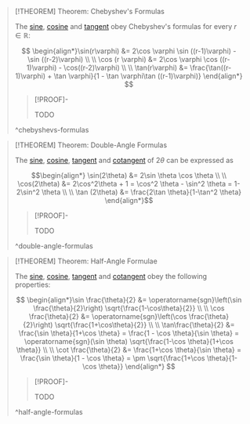 >[!THEOREM] Theorem: Chebyshev's Formulas
>
>The [sine](../Real%20Sine%20Function/Real%20Sine%20Function.md), [cosine](../Real%20Cosine%20Function/Real%20Cosine%20Function.md) and [tangent](../Real%20Tangent%20Function/Real%20Tangent%20Function.md) obey Chebyshev's formulas for every $r \in \mathbb{R}$:
>
>$$
>\begin{align*}\sin(r\varphi) &= 2\cos \varphi \sin ((r-1)\varphi) - \sin ((r-2)\varphi) \\ \\ \cos (r \varphi) &= 2\cos \varphi \cos ((r-1)\varphi) - \cos((r-2)\varphi) \\ \\ \tan(r\varphi) &= \frac{\tan((r-1)\varphi) + \tan \varphi}{1 - \tan \varphi\tan ((r-1)\varphi)} \end{align*}
>$$
>
>>[!PROOF]-
>>
>>TODO
>
>
>^chebyshevs-formulas
>

>[!THEOREM] Theorem: Double-Angle Formulas
>
>The [sine](../Real%20Sine%20Function/Real%20Sine%20Function.md), [cosine](../Real%20Cosine%20Function/Real%20Cosine%20Function.md), [tangent](../Real%20Tangent%20Function/Real%20Tangent%20Function.md) and [cotangent](../Real%20Cotangent%20Substitution/Real%20Cotangent%20Function.md) of $2\theta$ can be expressed as
>
>
>$$\begin{align*} \sin(2\theta) &= 2\sin \theta \cos \theta \\ \\ \cos(2\theta) &= 2\cos^2\theta + 1 = \cos^2 \theta - \sin^2 \theta = 1-2\sin^2 \theta \\ \\ \tan (2\theta) &= \frac{2\tan \theta}{1-\tan^2 \theta} \end{align*}$$
>
>>[!PROOF]-
>>
>>TODO
>>
>
>^double-angle-formulas
>

>[!THEOREM] Theorem: Half-Angle Formulae
>
>The [sine](../Real%20Sine%20Function/Real%20Sine%20Function.md), [cosine](../Real%20Cosine%20Function/Real%20Cosine%20Function.md), [tangent](../Real%20Tangent%20Function/Real%20Tangent%20Function.md) and [cotangent](../Real%20Cotangent%20Substitution/Real%20Cotangent%20Function.md) obey the following properties:
>
>$$
>\begin{align*}\sin \frac{\theta}{2} &= \operatorname{sgn}\left(\sin \frac{\theta}{2}\right) \sqrt{\frac{1-\cos\theta}{2}} \\ \\ \cos \frac{\theta}{2} &= \operatorname{sgn}\left(\cos \frac{\theta}{2}\right) \sqrt{\frac{1+\cos\theta}{2}} \\ \\ \tan\frac{\theta}{2} &= \frac{\sin \theta}{1+\cos \theta} = \frac{1 - \cos \theta}{\sin \theta} = \operatorname{sgn}(\sin \theta) \sqrt{\frac{1-\cos \theta}{1+\cos \theta}} \\ \\ \cot \frac{\theta}{2} &= \frac{1+\cos \theta}{\sin \theta} = \frac{\sin \theta}{1 - \cos \theta} = \pm \sqrt{\frac{1+\cos \theta}{1-\cos \theta}} \end{align*}
>$$
>
>>[!PROOF]-
>>
>>TODO
>>
>
>
>^half-angle-formulas
>
